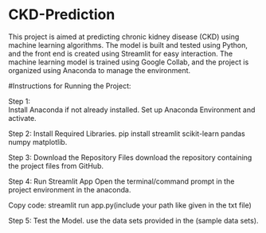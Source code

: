 # CKD-Prediction
This project is aimed at predicting chronic kidney disease (CKD) using machine learning algorithms.
The model is built and tested using Python, and the front end is created using Streamlit for easy interaction.
The machine learning model is trained using Google Collab, and the project is organized using Anaconda to manage the environment.

#Instructions for Running the Project:

Step 1:  
Install Anaconda if not already installed.
Set up Anaconda Environment and activate. 

Step 2:
Install Required Libraries.
pip install streamlit scikit-learn pandas numpy matplotlib.

Step 3: Download the Repository Files
download the repository containing the project files from GitHub.

Step 4: Run Streamlit App
Open the terminal/command prompt in the project environment in the anaconda.

Copy code: streamlit run app.py(include your path like given in the txt file)

Step 5: 
Test the Model.
use the data sets provided in the  (sample data sets).

